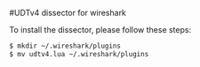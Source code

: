 #UDTv4 dissector for wireshark

To install the dissector, please follow these steps:

```sh
$ mkdir ~/.wireshark/plugins
$ mv udtv4.lua ~/.wireshark/plugins
```
